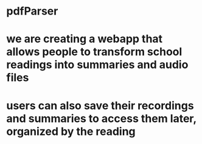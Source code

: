 # pdfParser

# we are creating a webapp that allows people to transform school readings into summaries and audio files

# users can also save their recordings and summaries to access them later, organized by the reading
